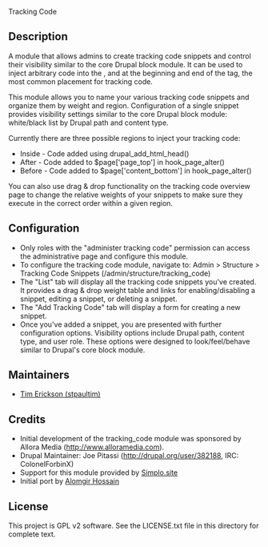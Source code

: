 Tracking Code

Description
------------------
  A module that allows admins to create tracking code snippets and control their
  visibility similar to the core Drupal block module. It can be used to inject
  arbitrary code into the <head>, and at the beginning and end of the <body>
  tag, the most common placement for tracking code.

  This module allows you to name your various tracking code snippets and 
  organize them by weight and region. Configuration of a single snippet provides
  visibility settings similar to the core Drupal block module: white/black list
  by Drupal path and content type.

  Currently there are three possible regions to inject your tracking code:
   * Inside <HEAD>  - Code added using drupal_add_html_head()
   * After <BODY> - Code added to $page['page_top'] in hook_page_alter()
   * Before </BODY> - Code added to $page['content_bottom'] in hook_page_alter()

  You can also use drag & drop functionality on the tracking code overview page 
  to change the relative weights of your snippets to make sure they execute in
  the correct order within a given region.

Configuration
-----------
  - Only roles with the "administer tracking code" permission can access the
    administrative page and configure this module.
  - To configure the tracking code module, navigate to:
    Admin > Structure > Tracking Code Snippets (/admin/structure/tracking_code)
  - The "List" tab will display all the tracking code snippets you've created.
    It provides a drag & drop weight table and links for enabling/disabling a
    snippet, editing a snippet, or deleting a snippet.
  - The "Add Tracking Code" tab will display a form for creating a new snippet.
  - Once you've added a snippet, you are presented with further configuration
    options. Visibility options include Drupal path, content type, and user
    role. These options were designed to look/feel/behave similar to Drupal's
    core block module.

Maintainers
-----------

  - [Tim Erickson (stpaultim)](https://github.com/stpaultim)

Credits
-----------

  - Initial development of the tracking_code module was sponsored by Allora Media
    (http://www.alloramedia.com).
  - Drupal Maintainer: Joe Pitassi (http://drupal.org/user/382188, IRC: ColonelForbinX)
  - Support for this module provided by [Simplo.site](https://www.simplo.site)
  - Initial port by [Alomgir Hossain](https://github.com/bdalomgir)

License
-------

This project is GPL v2 software. See the LICENSE.txt file in this directory for complete text.
